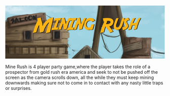 
![Splash](https://raw.githubusercontent.com/januaryonlakestreet/MineRush/master/MineRush%2017th%20March%20Master/MineRush%2017th%20March%20Master/Content/Splash/EdSplash.bmp)



Mine Rush is 4 player party game,where the player takes the role of a prospector from gold rush era america and seek to not
be pushed off the screen as the camera scrolls down, 
all the while they must keep mining downwards making sure not to come in to contact with any nasty little traps or surprises.
